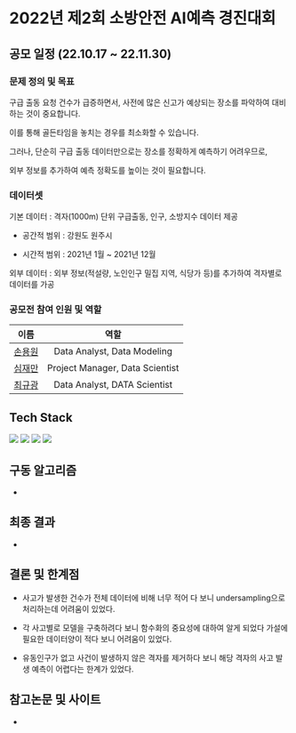 # 2022년 제2회 소방안전 AI예측 경진대회

## 공모 일정 (22.10.17 ~ 22.11.30)

### 문제 정의 및 목표
구급 출동 요청 건수가 급증하면서, 사전에 많은 신고가 예상되는 장소를 파악하여 대비하는 것이 중요합니다. 

이를 통해 골든타임을 놓치는 경우를 최소화할 수 있습니다. 

그러나, 단순히 구급 출동 데이터만으로는 장소를 정확하게 예측하기 어려우므로, 

외부 정보를 추가하여 예측 정확도를 높이는 것이 필요합니다.

### 데이터셋
기본 데이터 : 격자(1000m) 단위 구급출동, 인구, 소방지수 데이터 제공

  - 공간적 범위 : 강원도 원주시

  - 시간적 범위 : 2021년 1월 ~ 2021년 12월

외부 데이터 : 외부 정보(적설량, 노인인구 밀집 지역, 식당가 등)를 추가하여 격자별로 데이터를 가공

### 공모전 참여 인원 및 역할 
|                이름                 |                  역할                 |
| :-------------------------------:  | :------------------------------------: |
|  [손용원](https://github.com/)      |      Data Analyst, Data Modeling      |
|  [심재만](https://github.com/)      |     Project Manager, Data Scientist   |
|  [최규광](https://github.com/)      |      Data Analyst, DATA Scientist     |

## Tech Stack
<div align=left> 
 <img src="https://img.shields.io/badge/python-3776AB?style=for-the-badge&logo=python&logoColor=white"> 
 <img src="https://img.shields.io/badge/mysql-4479A1?style=for-the-badge&logo=mysql&logoColor=white"> 
 <img src="https://img.shields.io/badge/github-181717?style=for-the-badge&logo=github&logoColor=white">
 <img src="https://img.shields.io/badge/git-F05032?style=for-the-badge&logo=git&logoColor=white">
 
## 구동 알고리즘 
* 

## 최종 결과
* 

## 결론 및 한계점
  - 사고가 발생한 건수가 전체 데이터에 비해 너무 적어 다 보니 undersampling으로 처리하는데 어려움이 있었다.

  - 각 사고별로 모델을 구축하려다 보니 함수화의 중요성에 대하여 알게 되었다 가설에 필요한 데이터양이 적다 보니 어려움이 있었다.

  - 유동인구가 없고 사건이 발생하지 않은 격자를 제거하다 보니 해당 격자의 사고 발생 예측이 어렵다는 한계가 있었다.

## 참고논문 및 사이트
* 
